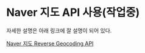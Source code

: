 # Naver 지도 API 사용(작업중)

자세한 설명은 아래 링크에 잘 설명이 되어 있다.

[Naver 지도 Reverse Geocoding API](https://api.ncloud-docs.com/docs/ai-naver-mapsreversegeocoding)
